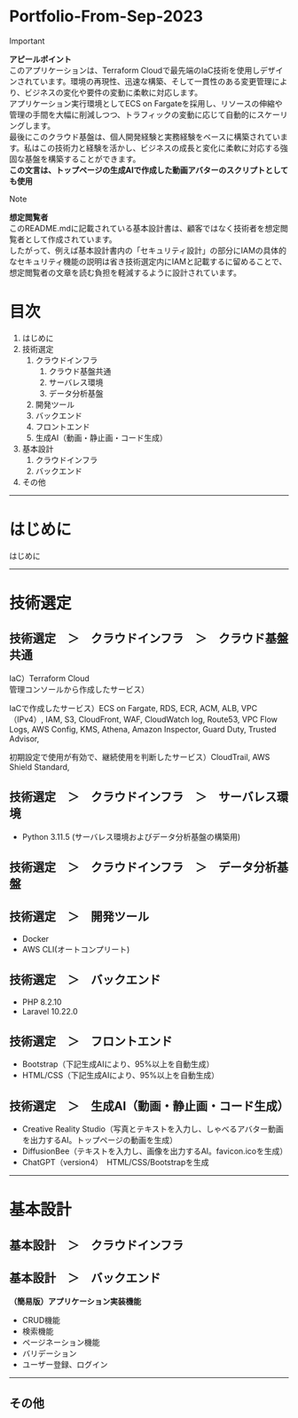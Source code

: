 # Portfolio-From-Sep-2023
> [!IMPORTANT]
> **アピールポイント**  
> このアプリケーションは、Terraform Cloudで最先端のIaC技術を使用しデザインされています。環境の再現性、迅速な構築、そして一貫性のある変更管理により、ビジネスの変化や要件の変動に柔軟に対応します。  
> アプリケーション実行環境としてECS on Fargateを採用し、リソースの伸縮や管理の手間を大幅に削減しつつ、トラフィックの変動に応じて自動的にスケーリングします。  
> 最後にこのクラウド基盤は、個人開発経験と実務経験をベースに構築されています。私はこの技術力と経験を活かし、ビジネスの成長と変化に柔軟に対応する強固な基盤を構築することができます。  
> **この文言は、トップページの生成AIで作成した動画アバターのスクリプトとしても使用**
  
> [!NOTE]
> **想定閲覧者**  
> このREADME.mdに記載されている基本設計書は、顧客ではなく技術者を想定閲覧者として作成されています。  
> したがって、例えば基本設計書内の「セキュリティ設計」の部分にIAMの具体的なセキュリティ機能の説明は省き技術選定内にIAMと記載するに留めることで、想定閲覧者の文章を読む負担を軽減するように設計されています。  
  
# 目次
1. はじめに
1. 技術選定
    1. クラウドインフラ
        1. クラウド基盤共通
        1. サーバレス環境
        1. データ分析基盤
    1. 開発ツール
    1. バックエンド
    1. フロントエンド
    1. 生成AI（動画・静止画・コード生成）
1. 基本設計
    1. クラウドインフラ
    1. バックエンド
1. その他
  
---------------------------------------
# はじめに
はじめに  
  
---------------------------------------
# 技術選定
## 技術選定　＞　クラウドインフラ　＞　クラウド基盤共通
IaC）Terraform Cloud  
管理コンソールから作成したサービス）
  
IaCで作成したサービス）ECS on Fargate, RDS, ECR, ACM, ALB, VPC（IPv4）, IAM, S3, CloudFront, WAF, CloudWatch log, Route53, VPC Flow Logs, AWS Config, KMS, Athena, Amazon Inspector, Guard Duty, Trusted Advisor, 
  
初期設定で使用が有効で、継続使用を判断したサービス）CloudTrail, AWS Shield Standard, 
  
## 技術選定　＞　クラウドインフラ　＞　サーバレス環境
+ Python 3.11.5 (サーバレス環境およびデータ分析基盤の構築用)
  
## 技術選定　＞　クラウドインフラ　＞　データ分析基盤

  
## 技術選定　＞　開発ツール
+ Docker
+ AWS CLI(オートコンプリート)
  
## 技術選定　＞　バックエンド
+ PHP 8.2.10  
+ Laravel 10.22.0  
  
## 技術選定　＞　フロントエンド
+ Bootstrap（下記生成AIにより、95%以上を自動生成）  
+ HTML/CSS（下記生成AIにより、95%以上を自動生成）
  
## 技術選定　＞　生成AI（動画・静止画・コード生成）
+ Creative Reality Studio（写真とテキストを入力し、しゃべるアバター動画を出力するAI。トップページの動画を生成）  
+ DiffusionBee（テキストを入力し、画像を出力するAI。favicon.icoを生成）  
+ ChatGPT（version4）　HTML/CSS/Bootstrapを生成

  
---------------------------------------
# 基本設計
## 基本設計　＞　クラウドインフラ

  
## 基本設計　＞　バックエンド
**（簡易版）アプリケーション実装機能**  
+ CRUD機能  
+ 検索機能  
+ ページネーション機能  
+ バリデーション  
+ ユーザー登録、ログイン
  
---------------------------------------
## その他

  
